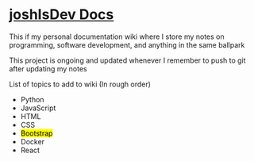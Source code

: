 # [joshIsDev Docs](https://joshisdev.netlify.app/)
This if my personal documentation wiki where I store my notes on programming, software development, and anything in the same ballpark

This project is ongoing and updated whenever I remember to push to git after updating my notes

List of topics to add to wiki (In rough order)
- Python
- JavaScript
- HTML
- CSS
- <mark>Bootstrap</mark>
- Docker
- React
